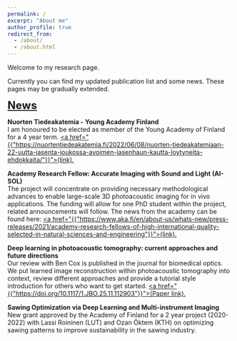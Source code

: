 ```yaml
---
permalink: /
excerpt: "About me"
author_profile: true
redirect_from: 
  - /about/
  - /about.html
---
```


Welcome to my research page. 

Currently you can find my updated publication list and some news. These pages may be gradually extended.

<font size="5">
<b><u>News</u></b><br>
</font>


<b>Nuorten Tiedeakatemia - Young Academy Finland</b><br>
I am honoured to be elected as member of the Young Academy of Finland for a 4 year term. 
<u><a href="{{"https://nuortentiedeakatemia.fi/2022/06/08/nuorten-tiedeakatemiaan-22-uutta-jasenta-joukossa-avoimen-jasenhaun-kautta-loytyneita-ehdokkaita/"}}">(link)</a>.</u>


<b>Academy Research Fellow: Accurate Imaging with Sound and Light (AI-SOL) </b><br>
The project will concentrate on providing necessary methodological advances to enable large-scale 3D photoacoustic imaging for in vivo applications. 
The funding will allow for one PhD student within the project, related announcements will follow. 
The news from the academy can be found here:
<u><a href="{{"https://www.aka.fi/en/about-us/whats-new/press-releases/2021/academy-research-fellows-of-high-international-quality-selected-in-natural-sciences-and-engineering"}}">(link)</a>.</u>

<b>Deep learning in photoacoustic tomography: current approaches and future directions</b><br>
Our review with Ben Cox is published in the journal for biomedical optics.
We put learned image reconstruction within photoacoustic tomography into context, review different approaches and provide a tutorial style introduction for others who want to get started.
<u><a href="{{"https://doi.org/10.1117/1.JBO.25.11.112903"}}">(Paper link)</a>.</u>


<b>Sawing Optimization via Deep Learning and Multi-instrument Imaging</b><br>
New grant approved by the Academy of Finland for a 2 year project (2020-2022) with Lassi Roininen (LUT) and Ozan Öktem (KTH) on 
optimizing sawing patterns to improve sustainability in the sawing industry. 

